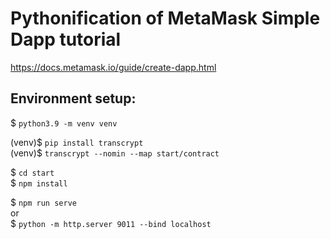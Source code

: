 # Pythonification of MetaMask Simple Dapp tutorial

https://docs.metamask.io/guide/create-dapp.html

## Environment setup:

$ `python3.9 -m venv venv`

(venv)$ `pip install transcrypt`  
(venv)$ `transcrypt --nomin --map start/contract`


$ `cd start`  
$ `npm install`  


$ `npm run serve`  
or  
$ `python -m http.server 9011 --bind localhost`
